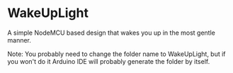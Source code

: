 # WakeUpLight
A simple NodeMCU based design that wakes you up in the most gentle manner.

Note: You probably need to change the folder name to WakeUpLight, but if you won't do it Arduino IDE will probably generate the folder by itself.
